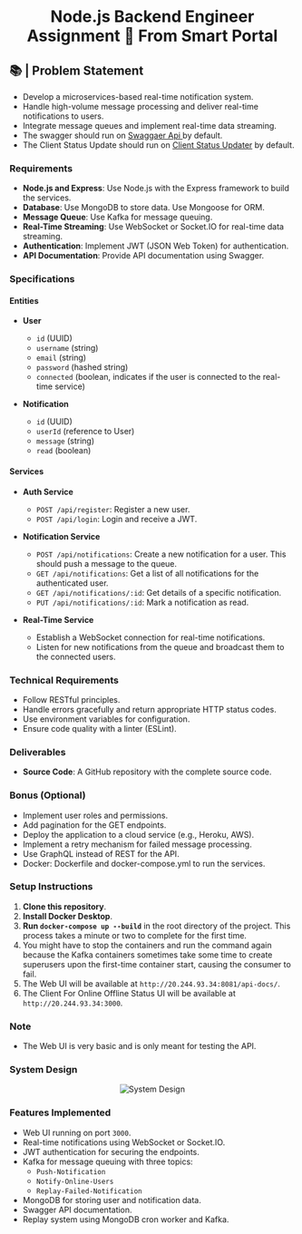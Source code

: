 
<h1 align="center">Node.js Backend Engineer Assignment 🧭 From Smart Portal</h1>

## 📚 | Problem Statement

- Develop a microservices-based real-time notification system.
- Handle high-volume message processing and deliver real-time notifications to users.
- Integrate message queues and implement real-time data streaming.
- The swagger  should run on  [Swaggaer Api ](http://20.244.93.34:8081/api-docs/) by default.
- The Client Status Update should run on [Client Status Updater](http://20.244.93.34:3000) by default.

### Requirements

- **Node.js and Express**: Use Node.js with the Express framework to build the services.
- **Database**: Use MongoDB to store data. Use Mongoose for ORM.
- **Message Queue**: Use Kafka for message queuing.
- **Real-Time Streaming**: Use WebSocket or Socket.IO for real-time data streaming.
- **Authentication**: Implement JWT (JSON Web Token) for authentication.
- **API Documentation**: Provide API documentation using Swagger.

### Specifications

#### Entities

- **User**
  - `id` (UUID)
  - `username` (string)
  - `email` (string)
  - `password` (hashed string)
  - `connected` (boolean, indicates if the user is connected to the real-time service)

- **Notification**
  - `id` (UUID)
  - `userId` (reference to User)
  - `message` (string)
  - `read` (boolean)

#### Services

- **Auth Service**
  - `POST /api/register`: Register a new user.
  - `POST /api/login`: Login and receive a JWT.

- **Notification Service**
  - `POST /api/notifications`: Create a new notification for a user. This should push a message to the queue.
  - `GET /api/notifications`: Get a list of all notifications for the authenticated user.
  - `GET /api/notifications/:id`: Get details of a specific notification.
  - `PUT /api/notifications/:id`: Mark a notification as read.

- **Real-Time Service**
  - Establish a WebSocket connection for real-time notifications.
  - Listen for new notifications from the queue and broadcast them to the connected users.

### Technical Requirements

- Follow RESTful principles.
- Handle errors gracefully and return appropriate HTTP status codes.
- Use environment variables for configuration.
- Ensure code quality with a linter (ESLint).

### Deliverables

- **Source Code**: A GitHub repository with the complete source code.

### Bonus (Optional)

- Implement user roles and permissions.
- Add pagination for the GET endpoints.
- Deploy the application to a cloud service (e.g., Heroku, AWS).
- Implement a retry mechanism for failed message processing.
- Use GraphQL instead of REST for the API.
- Docker: Dockerfile and docker-compose.yml to run the services.

### Setup Instructions

1. **Clone this repository**.
2. **Install Docker Desktop**.
3. **Run `docker-compose up --build`** in the root directory of the project. This process takes a minute or two to complete for the first time.
4. You might have to stop the containers and run the command again because the Kafka containers sometimes take some time to create superusers upon the first-time container start, causing the consumer to fail.
5. The Web UI will be available at `http://20.244.93.34:8081/api-docs/`.
6. The Client For Online Offline Status UI will be available at `http://20.244.93.34:3000`.

### Note

- The Web UI is very basic and is only meant for testing the API.

### System Design

<p align="center">
    <img alt="System Design" src="https://cdn.discordapp.com/attachments/808766340373807124/1260216258826207232/Untitled_-_Frame_1.jpg?ex=668e8359&is=668d31d9&hm=d0c29f31ff55e81fed4bcb316218faf530e56e1a10e973b4917a964745d6be19&" target="_blank" />
</p>

### Features Implemented

- Web UI running on port `3000`.
- Real-time notifications using WebSocket or Socket.IO.
- JWT authentication for securing the endpoints.
- Kafka for message queuing with three topics:
  - `Push-Notification`
  - `Notify-Online-Users`
  - `Replay-Failed-Notification`
- MongoDB for storing user and notification data.
- Swagger API documentation.
- Replay system using MongoDB cron worker and Kafka.

